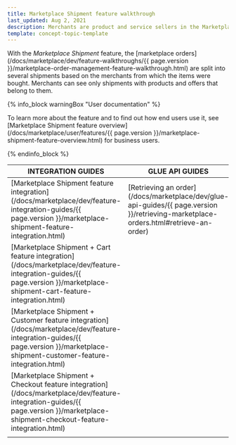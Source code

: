 ```yaml
---
title: Marketplace Shipment feature walkthrough
last_updated: Aug 2, 2021
description: Merchants are product and service sellers in the Marketplace.
template: concept-topic-template
---
```


With the *Marketplace Shipment* feature, the [marketplace orders](/docs/marketplace/dev/feature-walkthroughs/{{ page.version }}/marketplace-order-management-feature-walkthrough.html) are split into several shipments based on the merchants from which the items were bought. Merchants can see only shipments with products and offers that belong to them.

{% info_block warningBox "User documentation" %}

To learn more about the feature and to find out how end users use it, see [Marketplace Shipment feature overview](/docs/marketplace/user/features/{{ page.version }}/marketplace-shipment-feature-overview.html) for business users.

{% endinfo_block %}



| INTEGRATION GUIDES | GLUE API GUIDES  |
| ---------------------- | ---------------- |
| [Marketplace Shipment feature integration](/docs/marketplace/dev/feature-integration-guides/{{ page.version }}/marketplace-shipment-feature-integration.html) | [Retrieving an order](/docs/marketplace/dev/glue-api-guides/{{ page.version }}/retrieving-marketplace-orders.html#retrieve-an-order) |
| [Marketplace Shipment + Cart feature integration](/docs/marketplace/dev/feature-integration-guides/{{ page.version }}/marketplace-shipment-cart-feature-integration.html) |  |
| [Marketplace Shipment + Customer feature integration](/docs/marketplace/dev/feature-integration-guides/{{ page.version }}/marketplace-shipment-customer-feature-integration.html) |   |
| [Marketplace Shipment + Checkout feature integration](/docs/marketplace/dev/feature-integration-guides/{{ page.version }}/marketplace-shipment-checkout-feature-integration.html) |  |
|    |    |
